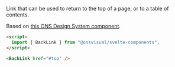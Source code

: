 Link that can be used to return to the top of a page, or to a table of contents.

Based on [this ONS Design System component](https://service-manual.ons.gov.uk/design-system/components/back-to-top).

<!-- prettier-ignore -->
```html
<script>
  import { BackLink } from "@onsvisual/svelte-components";
</script>

<BackLink href="#top" />
```
